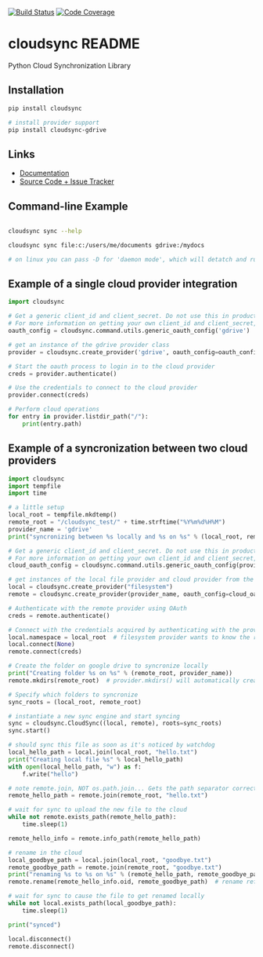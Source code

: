 [![Build Status](https://travis-ci.com/AtakamaLLC/cloudsync.svg?branch=master&token=WD7aozR2wQ3ePGe1QpA8)](https://travis-ci.com/AtakamaLLC/cloudsync)
[![Code Coverage](https://codecov.io/gh/AtakamaLLC/cloudsync/branch/master/graph/badge.svg)](https://codecov.io/gh/AtakamaLLC/cloudsync)

# cloudsync README

Python Cloud Synchronization Library

## Installation

```bash
pip install cloudsync

# install provider support
pip install cloudsync-gdrive
```

## Links

*   [Documentation](https://atakama-llc-cloudsync.readthedocs-hosted.com/en/latest/)
*   [Source Code + Issue Tracker](https://github.com/AtakamaLLC/cloudsync)

## Command-line Example

```bash

cloudsync sync --help

cloudsync sync file:c:/users/me/documents gdrive:/mydocs

# on linux you can pass -D for 'daemon mode', which will detatch and run in the background
```
## Example of a single cloud provider integration

```python
import cloudsync

# Get a generic client_id and client_secret. Do not use this in production code.
# For more information on getting your own client_id and client_secret, see README_OAUTH.md
oauth_config = cloudsync.command.utils.generic_oauth_config('gdrive')

# get an instance of the gdrive provider class
provider = cloudsync.create_provider('gdrive', oauth_config=oauth_config)

# Start the oauth process to login in to the cloud provider
creds = provider.authenticate()

# Use the credentials to connect to the cloud provider
provider.connect(creds)

# Perform cloud operations
for entry in provider.listdir_path("/"):
    print(entry.path)
```
## Example of a syncronization between two cloud providers

```python
import cloudsync
import tempfile
import time

# a little setup
local_root = tempfile.mkdtemp()
remote_root = "/cloudsync_test/" + time.strftime("%Y%m%d%H%M")
provider_name = 'gdrive'
print("syncronizing between %s locally and %s on %s" % (local_root, remote_root, provider_name))

# Get a generic client_id and client_secret. Do not use this in production code.
# For more information on getting your own client_id and client_secret, see README_OAUTH.md
cloud_oauth_config = cloudsync.command.utils.generic_oauth_config(provider_name)

# get instances of the local file provider and cloud provider from the provider factory
local = cloudsync.create_provider("filesystem")
remote = cloudsync.create_provider(provider_name, oauth_config=cloud_oauth_config)

# Authenticate with the remote provider using OAuth
creds = remote.authenticate()

# Connect with the credentials acquired by authenticating with the provider
local.namespace = local_root  # filesystem provider wants to know the root namespace before connecting
local.connect(None)
remote.connect(creds)

# Create the folder on google drive to syncronize locally
print("Creating folder %s on %s" % (remote_root, provider_name))
remote.mkdirs(remote_root)  # provider.mkdirs() will automatically create any necessary parent folders

# Specify which folders to syncronize
sync_roots = (local_root, remote_root)

# instantiate a new sync engine and start syncing
sync = cloudsync.CloudSync((local, remote), roots=sync_roots)
sync.start()

# should sync this file as soon as it's noticed by watchdog
local_hello_path = local.join(local_root, "hello.txt")
print("Creating local file %s" % local_hello_path)
with open(local_hello_path, "w") as f:
    f.write("hello")

# note remote.join, NOT os.path.join... Gets the path separator correct
remote_hello_path = remote.join(remote_root, "hello.txt")

# wait for sync to upload the new file to the cloud
while not remote.exists_path(remote_hello_path):
    time.sleep(1)

remote_hello_info = remote.info_path(remote_hello_path)

# rename in the cloud
local_goodbye_path = local.join(local_root, "goodbye.txt")
remote_goodbye_path = remote.join(remote_root, "goodbye.txt")
print("renaming %s to %s on %s" % (remote_hello_path, remote_goodbye_path, provider_name))
remote.rename(remote_hello_info.oid, remote_goodbye_path)  # rename refers to the file to rename by oid

# wait for sync to cause the file to get renamed locally
while not local.exists_path(local_goodbye_path):
    time.sleep(1)

print("synced")

local.disconnect()
remote.disconnect()
```
